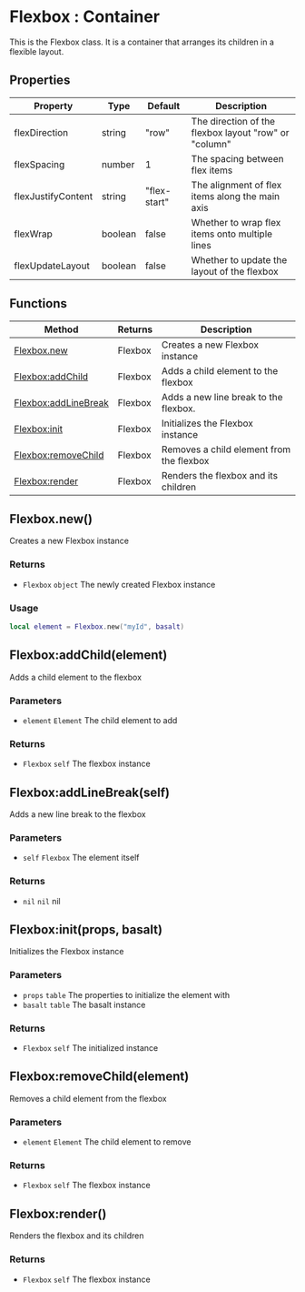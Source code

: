 # Flexbox : Container
This is the Flexbox class. It is a container that arranges its children in a flexible layout.

## Properties

|Property|Type|Default|Description|
|---|---|---|---|
|flexDirection|string|"row"|The direction of the flexbox layout "row" or "column"
|flexSpacing|number|1|The spacing between flex items
|flexJustifyContent|string|"flex-start"|The alignment of flex items along the main axis
|flexWrap|boolean|false|Whether to wrap flex items onto multiple lines
|flexUpdateLayout|boolean|false|Whether to update the layout of the flexbox

## Functions

|Method|Returns|Description|
|---|---|---|
|[Flexbox.new](#Flexbox.new)|Flexbox|Creates a new Flexbox instance
|[Flexbox:addChild](#Flexbox:addChild)|Flexbox|Adds a child element to the flexbox
|[Flexbox:addLineBreak](#Flexbox:addLineBreak)|Flexbox|Adds a new line break to the flexbox.
|[Flexbox:init](#Flexbox:init)|Flexbox|Initializes the Flexbox instance
|[Flexbox:removeChild](#Flexbox:removeChild)|Flexbox|Removes a child element from the flexbox
|[Flexbox:render](#Flexbox:render)|Flexbox|Renders the flexbox and its children

## Flexbox.new()
Creates a new Flexbox instance

### Returns
* `Flexbox` `object` The newly created Flexbox instance

### Usage
 ```lua
local element = Flexbox.new("myId", basalt)
```

## Flexbox:addChild(element)
Adds a child element to the flexbox

### Parameters
* `element` `Element` The child element to add

### Returns
* `Flexbox` `self` The flexbox instance

## Flexbox:addLineBreak(self)
Adds a new line break to the flexbox

### Parameters
* `self` `Flexbox` The element itself

### Returns
* `nil` `nil` nil

## Flexbox:init(props, basalt)
Initializes the Flexbox instance

### Parameters
* `props` `table` The properties to initialize the element with
* `basalt` `table` The basalt instance

### Returns
* `Flexbox` `self` The initialized instance

## Flexbox:removeChild(element)
Removes a child element from the flexbox

### Parameters
* `element` `Element` The child element to remove

### Returns
* `Flexbox` `self` The flexbox instance

## Flexbox:render()
Renders the flexbox and its children

### Returns
* `Flexbox` `self` The flexbox instance


